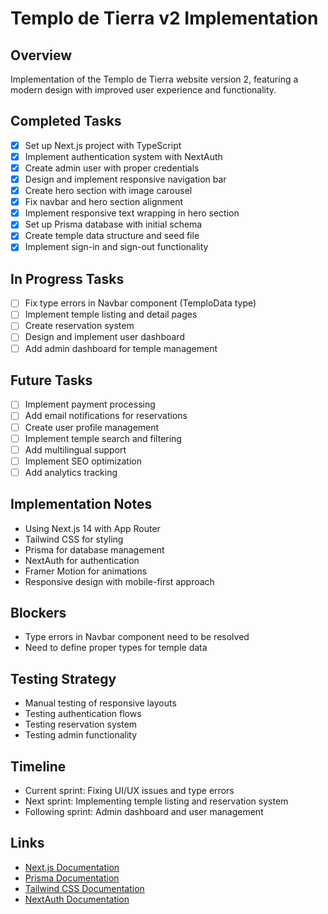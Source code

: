 # Templo de Tierra v2 Implementation

## Overview
Implementation of the Templo de Tierra website version 2, featuring a modern design with improved user experience and functionality.

## Completed Tasks
- [x] Set up Next.js project with TypeScript
- [x] Implement authentication system with NextAuth
- [x] Create admin user with proper credentials
- [x] Design and implement responsive navigation bar
- [x] Create hero section with image carousel
- [x] Fix navbar and hero section alignment
- [x] Implement responsive text wrapping in hero section
- [x] Set up Prisma database with initial schema
- [x] Create temple data structure and seed file
- [x] Implement sign-in and sign-out functionality

## In Progress Tasks
- [ ] Fix type errors in Navbar component (TemploData type)
- [ ] Implement temple listing and detail pages
- [ ] Create reservation system
- [ ] Design and implement user dashboard
- [ ] Add admin dashboard for temple management

## Future Tasks
- [ ] Implement payment processing
- [ ] Add email notifications for reservations
- [ ] Create user profile management
- [ ] Implement temple search and filtering
- [ ] Add multilingual support
- [ ] Implement SEO optimization
- [ ] Add analytics tracking

## Implementation Notes
- Using Next.js 14 with App Router
- Tailwind CSS for styling
- Prisma for database management
- NextAuth for authentication
- Framer Motion for animations
- Responsive design with mobile-first approach

## Blockers
- Type errors in Navbar component need to be resolved
- Need to define proper types for temple data

## Testing Strategy
- Manual testing of responsive layouts
- Testing authentication flows
- Testing reservation system
- Testing admin functionality

## Timeline
- Current sprint: Fixing UI/UX issues and type errors
- Next sprint: Implementing temple listing and reservation system
- Following sprint: Admin dashboard and user management

## Links
- [Next.js Documentation](https://nextjs.org/docs)
- [Prisma Documentation](https://www.prisma.io/docs)
- [Tailwind CSS Documentation](https://tailwindcss.com/docs)
- [NextAuth Documentation](https://next-auth.js.org/) 